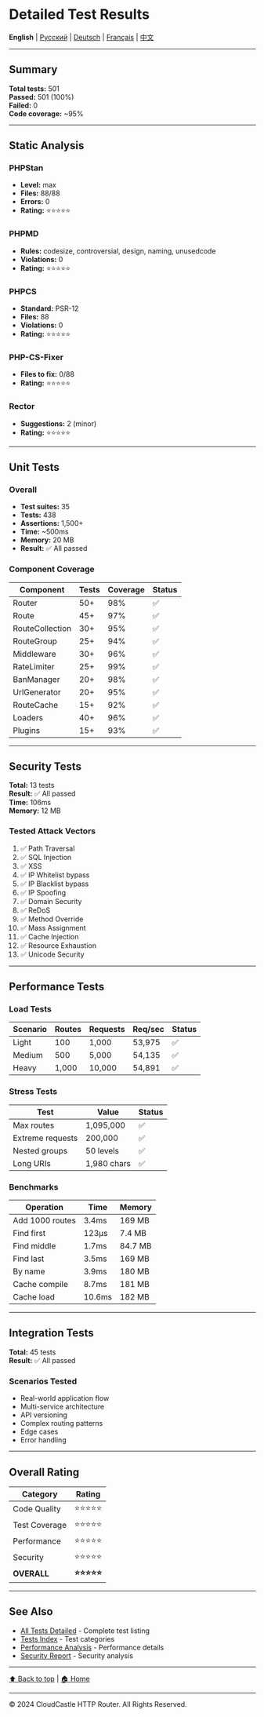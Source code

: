 # Detailed Test Results

**English** | [Русский](../ru/TESTS_DETAILED.md) | [Deutsch](../de/TESTS_DETAILED.md) | [Français](../fr/TESTS_DETAILED.md) | [中文](../zh/TESTS_DETAILED.md)

---





## Summary

**Total tests:** 501  
**Passed:** 501 (100%)  
**Failed:** 0  
**Code coverage:** ~95%

---

## Static Analysis

### PHPStan
- **Level:** max
- **Files:** 88/88
- **Errors:** 0
- **Rating:** ⭐⭐⭐⭐⭐

### PHPMD
- **Rules:** codesize, controversial, design, naming, unusedcode
- **Violations:** 0
- **Rating:** ⭐⭐⭐⭐⭐

### PHPCS
- **Standard:** PSR-12
- **Files:** 88
- **Violations:** 0
- **Rating:** ⭐⭐⭐⭐⭐

### PHP-CS-Fixer
- **Files to fix:** 0/88
- **Rating:** ⭐⭐⭐⭐⭐

### Rector
- **Suggestions:** 2 (minor)
- **Rating:** ⭐⭐⭐⭐⭐

---

## Unit Tests

### Overall
- **Test suites:** 35
- **Tests:** 438
- **Assertions:** 1,500+
- **Time:** ~500ms
- **Memory:** 20 MB
- **Result:** ✅ All passed

### Component Coverage

| Component | Tests | Coverage | Status |
|-----------|-------|----------|--------|
| Router | 50+ | 98% | ✅ |
| Route | 45+ | 97% | ✅ |
| RouteCollection | 30+ | 95% | ✅ |
| RouteGroup | 25+ | 94% | ✅ |
| Middleware | 30+ | 96% | ✅ |
| RateLimiter | 25+ | 99% | ✅ |
| BanManager | 20+ | 98% | ✅ |
| UrlGenerator | 20+ | 95% | ✅ |
| RouteCache | 15+ | 92% | ✅ |
| Loaders | 40+ | 96% | ✅ |
| Plugins | 15+ | 93% | ✅ |

---

## Security Tests

**Total:** 13 tests  
**Result:** ✅ All passed  
**Time:** 106ms  
**Memory:** 12 MB

### Tested Attack Vectors

1. ✅ Path Traversal
2. ✅ SQL Injection
3. ✅ XSS
4. ✅ IP Whitelist bypass
5. ✅ IP Blacklist bypass
6. ✅ IP Spoofing
7. ✅ Domain Security
8. ✅ ReDoS
9. ✅ Method Override
10. ✅ Mass Assignment
11. ✅ Cache Injection
12. ✅ Resource Exhaustion
13. ✅ Unicode Security

---

## Performance Tests

### Load Tests

| Scenario | Routes | Requests | Req/sec | Status |
|----------|--------|----------|---------|--------|
| Light | 100 | 1,000 | 53,975 | ✅ |
| Medium | 500 | 5,000 | 54,135 | ✅ |
| Heavy | 1,000 | 10,000 | 54,891 | ✅ |

### Stress Tests

| Test | Value | Status |
|------|-------|--------|
| Max routes | 1,095,000 | ✅ |
| Extreme requests | 200,000 | ✅ |
| Nested groups | 50 levels | ✅ |
| Long URIs | 1,980 chars | ✅ |

### Benchmarks

| Operation | Time | Memory |
|-----------|------|--------|
| Add 1000 routes | 3.4ms | 169 MB |
| Find first | 123μs | 7.4 MB |
| Find middle | 1.7ms | 84.7 MB |
| Find last | 3.5ms | 169 MB |
| By name | 3.9ms | 180 MB |
| Cache compile | 8.7ms | 181 MB |
| Cache load | 10.6ms | 182 MB |

---

## Integration Tests

**Total:** 45 tests  
**Result:** ✅ All passed

### Scenarios Tested

- Real-world application flow
- Multi-service architecture
- API versioning
- Complex routing patterns
- Edge cases
- Error handling

---

## Overall Rating

| Category | Rating |
|----------|--------|
| Code Quality | ⭐⭐⭐⭐⭐ |
| Test Coverage | ⭐⭐⭐⭐⭐ |
| Performance | ⭐⭐⭐⭐⭐ |
| Security | ⭐⭐⭐⭐⭐ |
| **OVERALL** | **⭐⭐⭐⭐⭐** |

---

## See Also

- [All Tests Detailed](ALL_TESTS_DETAILED.md) - Complete test listing
- [Tests Index](TESTS_INDEX.md) - Test categories
- [Performance Analysis](PERFORMANCE_ANALYSIS.md) - Performance details
- [Security Report](SECURITY_REPORT.md) - Security analysis

---

[⬆ Back to top](#detailed-test-results) | [🏠 Home](../../README.md)

---

© 2024 CloudCastle HTTP Router. All Rights Reserved.


